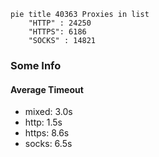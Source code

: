 
```mermaid
pie title 40363 Proxies in list
    "HTTP" : 24250
    "HTTPS": 6186
    "SOCKS" : 14821
```

### Some Info
#### Average Timeout

- mixed: 3.0s
- http: 1.5s
- https: 8.6s
- socks: 6.5s